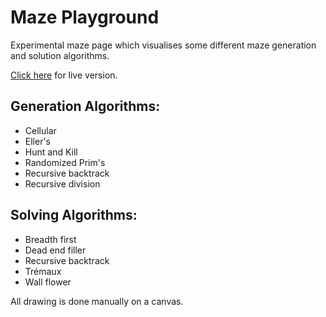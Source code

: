 # Maze Playground
Experimental maze page which visualises some different maze generation and solution algorithms. 

[Click here](https://consolelogreece.github.io/MazePlayground/) for live version.

## Generation Algorithms: 
- Cellular
- Eller's
- Hunt and Kill 
- Randomized Prim's
- Recursive backtrack
- Recursive division 

## Solving Algorithms:
- Breadth first
- Dead end filler
- Recursive backtrack
- Trémaux
- Wall flower

All drawing is done manually on a canvas.